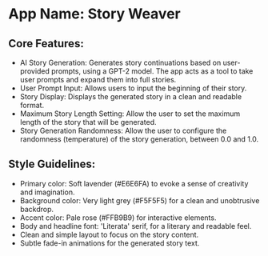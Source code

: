 # **App Name**: Story Weaver

## Core Features:

- AI Story Generation: Generates story continuations based on user-provided prompts, using a GPT-2 model. The app acts as a tool to take user prompts and expand them into full stories.
- User Prompt Input: Allows users to input the beginning of their story.
- Story Display: Displays the generated story in a clean and readable format.
- Maximum Story Length Setting: Allow the user to set the maximum length of the story that will be generated.
- Story Generation Randomness: Allow the user to configure the randomness (temperature) of the story generation, between 0.0 and 1.0.

## Style Guidelines:

- Primary color: Soft lavender (#E6E6FA) to evoke a sense of creativity and imagination.
- Background color: Very light grey (#F5F5F5) for a clean and unobtrusive backdrop.
- Accent color: Pale rose (#FFB9B9) for interactive elements.
- Body and headline font: 'Literata' serif, for a literary and readable feel.
- Clean and simple layout to focus on the story content.
- Subtle fade-in animations for the generated story text.